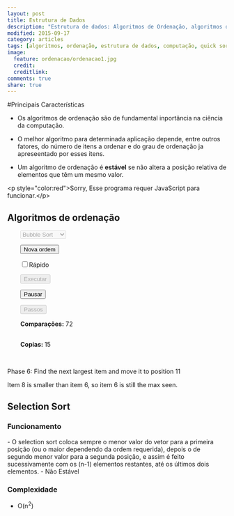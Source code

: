 ```yaml
---
layout: post
title: Estrutura de Dados
description: "Estrutura de dados: Algoritmos de Ordenação, algoritmos de busca, estruturas"
modified: 2015-09-17
category: articles
tags: [algoritmos, ordenação, estrutura de dados, computação, quick sort]
image:
  feature: ordenacao/ordenacao1.jpg
  credit: 
  creditlink: 
comments: true
share: true
---
```


#Principais Características

- Os algoritmos de ordenação são de fundamental inportância na ciência da computação.

- O melhor algoritmo para determinada aplicação depende, entre outros fatores, do número de itens a ordenar e do grau de ordenação ja apreseentado por esses itens.

- Um algoritmo de ordenação é <b>estável</b> se não altera a posição relativa de elementos que têm um mesmo valor.

<script src="//ajax.googleapis.com/ajax/libs/jquery/1.9.1/jquery.min.js"></script>
<script src="/assets/js/ordenacao.js"></script>

   
   <noscript>&lt;p style="color:red"&gt;Sorry, Esse programa requer JavaScript para funcionar.&lt;/p&gt;</noscript>
   
   <h2>Algoritmos de ordenação</h2>
<!--[if lt IE 9]>
<div style="width:600px">
<p><b>Note for Internet Explorer 8 and earlier:</b> This page uses an emulator
for the HTML5 Canvas, which is not supported directly in your browser.  The
emulator runs more slowly than the real thing.  And in this example, some
text that should be shown on the canvas is <b>missing</b> because the emulator
does not support text.  Please consider using Internet Explorer 9, Firefox,
or Google Chrome.</p>
</div>
<br>
<![endif]-->      
   <div style="float:left;">
   <canvas id="sortcanvas" width="450" height="400" style="background-color:rgb(255,255,255)"></canvas>
   </div>
   <div style="float:left; margin-left:30px;">
      <select id="sortSelect" disabled="disabled">
         <option value="1">Bubble Sort</option>
         <option value="2">Selection Sort</option>
         <option value="3">Insertion Sort</option>
         <option value="4">Merge Sort</option>
         <option value="5">Quick Sort</option>
      </select>
      <p><button id="newBtn">Nova ordem</button></p>
      <p><input type="checkbox" id="fastCheckbox"><label for="fastCheckbox">Rápido</label></p>
      <p><button id="runBtn" disabled="disabled">Executar</button></p>
      <p><button id="pauseBtn">Pausar</button></p>
      <p><button id="stepBtn" disabled="disabled">Passos</button></p>
      <p style="margin-top:5px;">
         <b>Comparações:</b> <span id="compCt">72</span>
      </p>
      <p style="margin-top:30px;">
         <b>Copias: </b> <span id="moveCt">15</span>
      </p>
   </div>
   <div style="clear: both">
      <br>
      <p id="message1">Phase 6:   Find the next largest item and move it to position 11</p>
      <p id="message2">Item 8 is smaller than item 6, so item 6 is still the max seen.</p>
   </div>

   <h2>Selection Sort</h2>

   <h3>Funcionamento</h3>
   - O selection sort coloca sempre o menor valor do vetor para a primeira posição (ou o maior dependendo da ordem requerida), depois o de segundo menor valor para a segunda posição, e assim é feito sucessivamente com os (n-1) elementos restantes, até os últimos dois elementos.
   - Não Estável

   <h3>Complexidade</h3>

   - O(n<sup>2</sup>)
   


